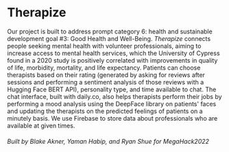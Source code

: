 # Therapize

Our project is built to address prompt category 6: health 
and sustainable development goal #3: Good Health and Well-Being. 
_Therapize_ connects people seeking mental health with 
volunteer professionals, aiming to increase access to mental health 
services, which the University of Cypress found in a 2020 study is 
positively correlated with improvements in quality of life, morbidity, mortality, 
and life expectancy. Patients can choose therapists based 
on their rating (generated by asking for reviews after sessions 
and performing a sentiment analysis of those reviews with 
a Hugging Face BERT API), personality type, and time available to chat. 
The chat interface, built with daily.co, also helps therapists
perform their jobs by performing a mood analysis using the DeepFace library
on patients' faces and updating the therapists on the predicted feelings
of patients on a minutely basis. We use Firebase to store data about professionals
who are available at given times. 

###### Built by Blake Akner, Yaman Habip, and Ryan Shue for MegaHack2022
